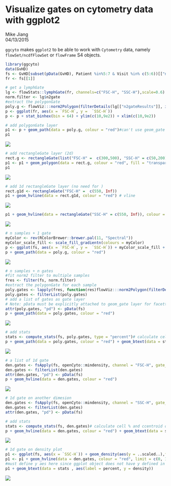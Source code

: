 # Visualize gates on cytometry data with ggplot2
Mike Jiang  
04/13/2015  



`ggcyto` makes `ggplot2` to be able to work with `Cytometry` data, namely `flowSet/ncdfFlowSet` or `flowFrame` S4 objects.



```r
library(ggcyto)
data(GvHD)
fs <- GvHD[subset(pData(GvHD), Patient %in%5:7 & Visit %in% c(5:6))[["name"]]]
fr <- fs[[1]]
```


```r
# get a lymphGate
lg <- flowStats::lymphGate(fr, channels=c("FSC-H", "SSC-H"),scale=0.6)
norm.filter <- lg$n2gate
#extract the polygonGate
poly.g <- flowViz:::norm2Polygon(filterDetails(lg[["n2gateResults"]], identifier(norm.filter)))
p <- ggplot(fr, aes(x = `FSC-H`, y =  `SSC-H`))
p <- p + stat_binhex(bin = 64) + ylim(c(10,9e2)) + xlim(c(10,9e2))   

# add polygonGate layer
p1 <- p + geom_path(data = poly.g, colour = "red")#can't use geom_gate since it is specialized layer to be used with ggcyto wrapper
p1
```

![](ggplot.flowSet.gate_files/figure-html/unnamed-chunk-3-1.png) 

```r
# add rectangleGate layer (2d)
rect.g <- rectangleGate(list("FSC-H" =  c(300,500), "SSC-H" = c(50,200)))
p1 <- p1 + geom_polygon(data = rect.g, colour = "red", fill = "transparent")
p1
```

![](ggplot.flowSet.gate_files/figure-html/unnamed-chunk-3-2.png) 

```r
# add 1d rectangleGate layer (no need for )
rect.g1d <- rectangleGate("FSC-H" =  c(550, Inf))
p1 + geom_hvline(data = rect.g1d, colour = "red") # vline
```

![](ggplot.flowSet.gate_files/figure-html/unnamed-chunk-3-3.png) 

```r
p1 + geom_hvline(data = rectangleGate("SSC-H" = c(550, Inf)), colour = "red") #hline
```

![](ggplot.flowSet.gate_files/figure-html/unnamed-chunk-3-4.png) 

```r
# n samples + 1 gate
myColor <- rev(RColorBrewer::brewer.pal(11, "Spectral"))
myColor_scale_fill <- scale_fill_gradientn(colours = myColor)
p <- ggplot(fs, aes(x = `FSC-H`, y =  `SSC-H`)) + myColor_scale_fill + stat_binhex(bin = 64) + ylim(c(10,9e2)) + xlim(c(10,9e2)) + facet_wrap(~name)    
p + geom_path(data = poly.g, colour = "red")
```

![](ggplot.flowSet.gate_files/figure-html/unnamed-chunk-3-5.png) 

```r
# n samples + n gates
#fit norm2 filter to multiple samples
fres <- filter(fs, norm.filter)
#extract the polygonGate for each sample
poly.gates <- lapply(fres, function(res)flowViz:::norm2Polygon(filterDetails(res, "defaultLymphGate")))
poly.gates <- filterList(poly.gates)
# add a list of gates as gate layer
# Note: pData must be explicitly attached to geom_gate layer for facetting
attr(poly.gates, "pd") <- pData(fs)
p + geom_path(data = poly.gates, colour = "red")
```

![](ggplot.flowSet.gate_files/figure-html/unnamed-chunk-3-6.png) 

```r
# add stats
stats <- compute_stats(fs, poly.gates, type = "percent")# calculate cell % and ccentroid of the gates
p + geom_path(data = poly.gates, colour = "red") + geom_btext(data = stats , aes(label = percent))
```

![](ggplot.flowSet.gate_files/figure-html/unnamed-chunk-3-7.png) 

```r
# a list of 1d gate
den.gates <- fsApply(fs, openCyto::mindensity, channel = "FSC-H", gate_range = c(100, 300), adjust = 1)
den.gates <- filterList(den.gates)
attr(den.gates, "pd") <- pData(fs)
p + geom_hvline(data = den.gates, colour = "red")
```

![](ggplot.flowSet.gate_files/figure-html/unnamed-chunk-3-8.png) 

```r
# 1d gate on another dimesion
den.gates <- fsApply(fs, openCyto::mindensity, channel = "SSC-H", gate_range = c(100, 500), adjust = 1)
den.gates <- filterList(den.gates)
attr(den.gates, "pd") <- pData(fs)

# add stats
stats <- compute_stats(fs, den.gates)# calculate cell % and ccentroid of the gates
p + geom_hvline(data = den.gates, colour = "red") + geom_btext(data = stats , aes(label = percent), bgfill = "yellow")
```

![](ggplot.flowSet.gate_files/figure-html/unnamed-chunk-3-9.png) 

```r
# 1d gate on density plot
p1 <- ggplot(fs, aes(x = `SSC-H`)) + geom_density(aes(y = ..scaled..),fill = "black") + facet_wrap(~name) 
p1 <- p1 + geom_hvline(data = den.gates, colour = "red", limit = c(0, 1e3)) 
#must define y aes here since ggplot object does not have y defined in aes
p1 + geom_btext(data = stats , aes(label = percent, y = density))
```

![](ggplot.flowSet.gate_files/figure-html/unnamed-chunk-3-10.png) 



